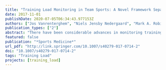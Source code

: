 ```yaml
---
title: "Training Load Monitoring in Team Sports: A Novel Framework Separating Physiological and Biomechanical Load-Adaptation Pathways"
date: 2017-11-01
publishDate: 2020-07-05T06:34:43.977153Z
authors: ["Jos Vanrenterghem", "Niels Jensby Nedergaard", "Mark A. Robinson", "Barry Drust"]
publication_types: ["2"]
abstract: "There have been considerable advances in monitoring training load in running-based team sports in recent years. Novel technologies nowadays offer ample opportunities to continuously monitor the activities of a player. These activities lead to internal biochemical stresses on the various physiological subsystems; however, they also cause internal mechanical stresses on the various musculoskeletal tissues. Based on the amount and periodization of these stresses, the subsystems and tissues adapt. Therefore, by monitoring external loads, one hopes to estimate internal loads to predict adaptation, through understanding the load-adaptation pathways. We propose a new theoretical framework in which physiological and biomechanical load-adaptation pathways are considered separately, shedding new light on some of the previously published evidence. We hope that it can help the various practitioners in this ﬁeld (trainers, coaches, medical staff, sport scientists) to align their thoughts when considering the value of monitoring load, and that it can help researchers design experiments that can better rationalize training-load monitoring for improving performance while preventing injury."
featured: false
publication: "*Sports Medicine*"
url_pdf: "http://link.springer.com/10.1007/s40279-017-0714-2"
doi: "10.1007/s40279-017-0714-2"
tags: "Training Load"
projects: [training_load]
---
```

